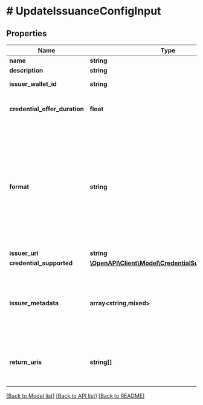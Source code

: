 # # UpdateIssuanceConfigInput

## Properties

| Name                          | Type                                                                                  | Description                                                                                                                                           | Notes      |
| ----------------------------- | ------------------------------------------------------------------------------------- | ----------------------------------------------------------------------------------------------------------------------------------------------------- | ---------- |
| **name**                      | **string**                                                                            |                                                                                                                                                       | [optional] |
| **description**               | **string**                                                                            |                                                                                                                                                       | [optional] |
| **issuer_wallet_id**          | **string**                                                                            | Issuer Wallet id                                                                                                                                      | [optional] |
| **credential_offer_duration** | **float**                                                                             | credential offer duration in second                                                                                                                   | [optional] |
| **format**                    | **string**                                                                            | String identifying the format of this Credential, i.e., ldp_vc. Depending on the format value, the object contains further elements defining the type | [optional] |
| **issuer_uri**                | **string**                                                                            | Issuer URI                                                                                                                                            | [optional] |
| **credential_supported**      | [**\OpenAPI\Client\Model\CredentialSupportedObject[]**](CredentialSupportedObject.md) |                                                                                                                                                       | [optional] |
| **issuer_metadata**           | **array<string,mixed>**                                                               | Issuer public information wallet may want to show to user during consent confirmation                                                                 | [optional] |
| **return_uris**               | **string[]**                                                                          | List of allowed URIs to be returned to after issuance                                                                                                 | [optional] |

[[Back to Model list]](../../README.md#models) [[Back to API list]](../../README.md#endpoints) [[Back to README]](../../README.md)
